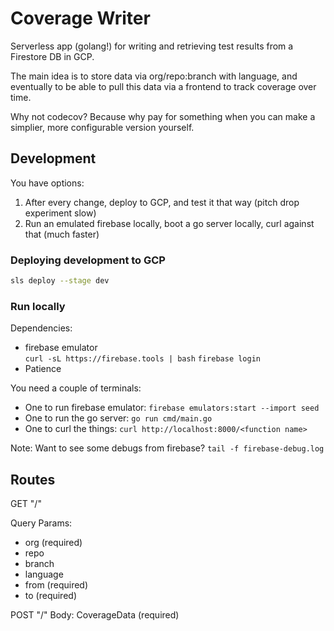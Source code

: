 # Coverage Writer

Serverless app (golang!) for writing and retrieving test results from a Firestore DB in GCP.

The main idea is to store data via org/repo:branch with language, and eventually to be able to pull
this data via a frontend to track coverage over time.

Why not codecov? Because why pay for something when you can make a simplier, more configurable
version yourself.

## Development

You have options:

1. After every change, deploy to GCP, and test it that way (pitch drop experiment slow)
2. Run an emulated firebase locally, boot a go server locally, curl against that (much faster)

### Deploying development to GCP

```sh
sls deploy --stage dev
```

### Run locally

Dependencies:

- firebase emulator<br>
  `curl -sL https://firebase.tools | bash`
  `firebase login`
- Patience

You need a couple of terminals:
- One to run firebase emulator: `firebase emulators:start --import seed`
- One to run the go server: `go run cmd/main.go`
- One to curl the things: `curl http://localhost:8000/<function name>`

Note: Want to see some debugs from firebase? `tail -f firebase-debug.log`

## Routes

GET "/"

Query Params:
- org (required)
- repo
- branch
- language
- from (required)
- to (required)

POST "/"
Body: CoverageData (required)
